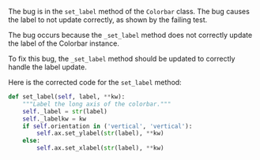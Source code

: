 The bug is in the `set_label` method of the `Colorbar` class. The bug causes the label to not update correctly, as shown by the failing test. 

The bug occurs because the `_set_label` method does not correctly update the label of the Colorbar instance. 

To fix this bug, the `_set_label` method should be updated to correctly handle the label update.

Here is the corrected code for the `set_label` method:

```python
def set_label(self, label, **kw):
    """Label the long axis of the colorbar."""
    self._label = str(label)
    self._labelkw = kw
    if self.orientation in ('vertical', 'vertical'):
        self.ax.set_ylabel(str(label), **kw)
    else:
        self.ax.set_xlabel(str(label), **kw)
```